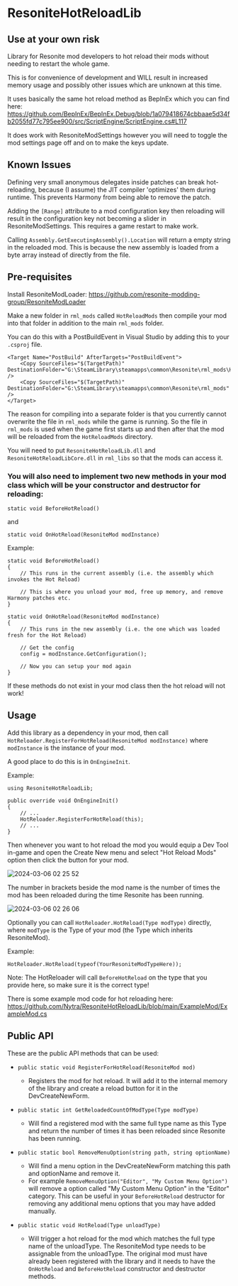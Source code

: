 # ResoniteHotReloadLib

## Use at your own risk

Library for Resonite mod developers to hot reload their mods without needing to restart the whole game.

This is for convenience of development and WILL result in increased memory usage and possibly other issues which are unknown at this time.

It uses basically the same hot reload method as BepInEx which you can find here: https://github.com/BepInEx/BepInEx.Debug/blob/1a079418674cbbaae5d34fb2055fd77c795ee900/src/ScriptEngine/ScriptEngine.cs#L117

It does work with ResoniteModSettings however you will need to toggle the mod settings page off and on to make the keys update.

## Known Issues

Defining very small anonymous delegates inside patches can break hot-reloading, because (I assume) the JIT compiler 'optimizes' them during runtime. This prevents Harmony from being able to remove the patch.

Adding the `[Range]` attribute to a mod configuration key then reloading will result in the configuration key not becoming a slider in ResoniteModSettings. This requires a game restart to make work.

Calling `Assembly.GetExecutingAssembly().Location` will return a empty string in the reloaded mod. This is because the new assembly is loaded from a byte array instead of directly from the file.

## Pre-requisites

Install ResoniteModLoader: https://github.com/resonite-modding-group/ResoniteModLoader

Make a new folder in `rml_mods` called `HotReloadMods` then compile your mod into that folder in addition to the main `rml_mods` folder.

You can do this with a PostBuildEvent in Visual Studio by adding this to your `.csproj` file.

```
<Target Name="PostBuild" AfterTargets="PostBuildEvent">
    <Copy SourceFiles="$(TargetPath)" DestinationFolder="G:\SteamLibrary\steamapps\common\Resonite\rml_mods\HotReloadMods" />
    <Copy SourceFiles="$(TargetPath)" DestinationFolder="G:\SteamLibrary\steamapps\common\Resonite\rml_mods" />
</Target>
```

The reason for compiling into a separate folder is that you currently cannot overwrite the file in `rml_mods` while the game is running. So the file in `rml_mods` is used when the game first starts up and then after that the mod will be reloaded from the `HotReloadMods` directory.

You will need to put `ResoniteHotReloadLib.dll` and `ResoniteHotReloadLibCore.dll` in `rml_libs` so that the mods can access it.

### You will also need to implement two new methods in your mod class which will be your constructor and destructor for reloading:

`static void BeforeHotReload()`

and 

`static void OnHotReload(ResoniteMod modInstance)`

Example:

```
static void BeforeHotReload()
{
    // This runs in the current assembly (i.e. the assembly which invokes the Hot Reload)

    // This is where you unload your mod, free up memory, and remove Harmony patches etc.
}

static void OnHotReload(ResoniteMod modInstance)
{
    // This runs in the new assembly (i.e. the one which was loaded fresh for the Hot Reload)

    // Get the config
    config = modInstance.GetConfiguration();

    // Now you can setup your mod again
}
```

If these methods do not exist in your mod class then the hot reload will not work!

## Usage

Add this library as a dependency in your mod, then call `HotReloader.RegisterForHotReload(ResoniteMod modInstance)` where `modInstance` is the instance of your mod.

A good place to do this is in `OnEngineInit`.

Example:

```
using ResoniteHotReloadLib;

public override void OnEngineInit()
{
    // ...
    HotReloader.RegisterForHotReload(this);
    // ...
}
```

Then whenever you want to hot reload the mod you would equip a Dev Tool in-game and open the Create New menu and select "Hot Reload Mods" option then click the button for your mod.

![2024-03-06 02 25 52](https://github.com/Nytra/ResoniteHotReloadLib/assets/14206961/03094209-583a-45e1-9e6c-6037769a1618)

The number in brackets beside the mod name is the number of times the mod has been reloaded during the time Resonite has been running.

![2024-03-06 02 26 06](https://github.com/Nytra/ResoniteHotReloadLib/assets/14206961/a942154e-a37d-4ec9-b914-66d66900c587)

Optionally you can call `HotReloader.HotReload(Type modType)` directly, where `modType` is the Type of your mod (the Type which inherits ResoniteMod).

Example:

```
HotReloader.HotReload(typeof(YourResoniteModTypeHere));
```

Note: The HotReloader will call `BeforeHotReload` on the type that you provide here, so make sure it is the correct type!

There is some example mod code for hot reloading here: https://github.com/Nytra/ResoniteHotReloadLib/blob/main/ExampleMod/ExampleMod.cs

## Public API

These are the public API methods that can be used:

- `public static void RegisterForHotReload(ResoniteMod mod)`
    - Registers the mod for hot reload. It will add it to the internal memory of the library and create a reload button for it in the DevCreateNewForm.

- `public static int GetReloadedCountOfModType(Type modType)`
    - Will find a registered mod with the same full type name as this Type and return the number of times it has been reloaded since Resonite has been running.
 
- `public static bool RemoveMenuOption(string path, string optionName)`
    - Will find a menu option in the DevCreateNewForm matching this path and optionName and remove it.
    - For example `RemoveMenuOption("Editor", "My Custom Menu Option")` will remove a option called "My Custom Menu Option" in the "Editor" category. This can be useful in your `BeforeHotReload` destructor for removing any additional menu options that you may have added manually.
 
- `public static void HotReload(Type unloadType)`
    - Will trigger a hot reload for the mod which matches the full type name of the unloadType. The ResoniteMod type needs to be assignable from the unloadType. The original mod must have already been registered with the library and it needs to have the `OnHotReload` and `BeforeHotReload` constructor and destructor methods.
